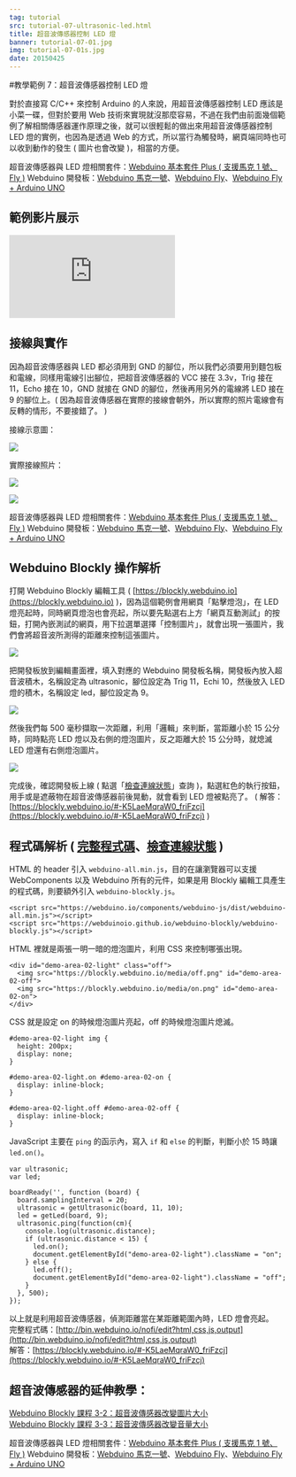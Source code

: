 ```yaml
---
tag: tutorial
src: tutorial-07-ultrasonic-led.html
title: 超音波傳感器控制 LED 燈
banner: tutorial-07-01.jpg
img: tutorial-07-01s.jpg
date: 20150425
---
```


<!-- @@master  = ../../_layout.html-->

<!-- @@block  =  meta-->

<title>教學範例 7：超音波傳感器控制 LED 燈 :::: Webduino = Web × Arduino</title>

<meta name="description" content="對於直接寫 C/C++ 來控制 Arduino 的人來說，用超音波傳感器控制 LED 應該是小菜一碟，但對於要用 Web 技術來實現就沒那麼容易，不過在我們由前面幾個 webduino 範例了解相關傳感器運作原理之後，就可以很輕鬆的做出來用超音波傳感器控制 LED 燈的實例，也因為是透過 Web 的方式，所以當行為觸發時，網頁端同時也可以收到動作的發生 ( 圖片也會改變 )，相當的方便。">

<meta itemprop="description" content="對於直接寫 C/C++ 來控制 Arduino 的人來說，用超音波傳感器控制 LED 應該是小菜一碟，但對於要用 Web 技術來實現就沒那麼容易，不過在我們由前面幾個 webduino 範例了解相關傳感器運作原理之後，就可以很輕鬆的做出來用超音波傳感器控制 LED 燈的實例，也因為是透過 Web 的方式，所以當行為觸發時，網頁端同時也可以收到動作的發生 ( 圖片也會改變 )，相當的方便。">

<meta property="og:description" content="對於直接寫 C/C++ 來控制 Arduino 的人來說，用超音波傳感器控制 LED 應該是小菜一碟，但對於要用 Web 技術來實現就沒那麼容易，不過在我們由前面幾個 webduino 範例了解相關傳感器運作原理之後，就可以很輕鬆的做出來用超音波傳感器控制 LED 燈的實例，也因為是透過 Web 的方式，所以當行為觸發時，網頁端同時也可以收到動作的發生 ( 圖片也會改變 )，相當的方便。">

<meta property="og:title" content="教學範例 7：超音波傳感器控制 LED 燈" >

<meta property="og:url" content="https://webduino.io/tutorials/tutorial-07-ultrasonic-led.html">

<meta property="og:image" content="https://webduino.io/img/tutorials/tutorial-07-01s.jpg">

<meta itemprop="image" content="https://webduino.io/img/tutorials/tutorial-07-01s.jpg">

<include src="../_include-tutorials.html"></include>

<!-- @@close-->

<!-- @@block  =  preAndNext-->

<include src="../_include-tutorials-content.html"></include>

<!-- @@close-->



<!-- @@block  =  tutorials-->
#教學範例 7：超音波傳感器控制 LED 燈

對於直接寫 C/C++ 來控制 Arduino 的人來說，用超音波傳感器控制 LED 應該是小菜一碟，但對於要用 Web 技術來實現就沒那麼容易，不過在我們由前面幾個範例了解相關傳感器運作原理之後，就可以很輕鬆的做出來用超音波傳感器控制 LED 燈的實例，也因為是透過 Web 的方式，所以當行為觸發時，網頁端同時也可以收到動作的發生 ( 圖片也會改變 )，相當的方便。

<div class="buy-this">
	<span>超音波傳感器與 LED 燈相關套件：<a href="https://webduino.io/buy/webduino-package-plus.html" target="_blank">Webduino 基本套件 Plus ( 支援馬克 1 號、Fly )</a></span>
	<span>Webduino 開發板：<a href="https://webduino.io/buy/component-webduino-v1.html" target="_blank">Webduino 馬克一號</a>、<a href="https://webduino.io/buy/component-webduino-fly.html" target="_blank">Webduino Fly</a>、<a href="https://webduino.io/buy/component-webduino-uno-fly.html" target="_blank">Webduino Fly + Arduino UNO</a></span>
</div>

## 範例影片展示

<iframe class="youtube" src="https://www.youtube.com/embed/pRMjbzPXWvw" frameborder="0" allowfullscreen></iframe>

## 接線與實作

因為超音波傳感器與 LED 都必須用到 GND 的腳位，所以我們必須要用到麵包板和電線，同樣用電線引出腳位，把超音波傳感器的 VCC 接在 3.3v，Trig 接在 11，Echo 接在 10，GND 就接在 GND 的腳位，然後再用另外的電線將 LED 接在 9 的腳位上。( 因為超音波傳感器在實際的接線會朝外，所以實際的照片電線會有反轉的情形，不要接錯了。 )

接線示意圖：

![](../img/tutorials/tutorial-07-02.jpg)

實際接線照片：

![](../img/tutorials/tutorial-07-03.jpg)

![](../img/tutorials/tutorial-07-04.jpg)

<div class="buy-this">
	<span>超音波傳感器與 LED 燈相關套件：<a href="https://webduino.io/buy/webduino-package-plus.html" target="_blank">Webduino 基本套件 Plus ( 支援馬克 1 號、Fly )</a></span>
	<span>Webduino 開發板：<a href="https://webduino.io/buy/component-webduino-v1.html" target="_blank">Webduino 馬克一號</a>、<a href="https://webduino.io/buy/component-webduino-fly.html" target="_blank">Webduino Fly</a>、<a href="https://webduino.io/buy/component-webduino-uno-fly.html" target="_blank">Webduino Fly + Arduino UNO</a></span>
</div>



## Webduino Blockly 操作解析

打開 Webduino Blockly 編輯工具 ( [https://blockly.webduino.io](https://blockly.webduino.io) )，因為這個範例會用網頁「點擊燈泡」，在 LED 燈亮起時，同時網頁燈泡也會亮起，所以要先點選右上方「網頁互動測試」的按鈕，打開內嵌測試的網頁，用下拉選單選擇「控制圖片」，就會出現一張圖片，我們會將超音波所測得的距離來控制這張圖片。

![](../img/tutorials/tutorial-07-05.jpg)

把開發板放到編輯畫面裡，填入對應的 Webduino 開發板名稱，開發板內放入超音波積木，名稱設定為 ultrasonic，腳位設定為 Trig 11，Echi 10，然後放入 LED 燈的積木，名稱設定 led，腳位設定為 9。

![](../img/tutorials/tutorial-07-06.jpg)

然後我們每 500 毫秒擷取一次距離，利用「邏輯」來判斷，當距離小於 15 公分時，同時點亮 LED 燈以及右側的燈泡圖片，反之距離大於 15 公分時，就熄滅 LED 燈還有右側燈泡圖片。

![](../img/tutorials/tutorial-07-07.jpg)

完成後，確認開發板上線 ( 點選「[檢查連線狀態](https://webduino.io/device.html)」查詢 )，點選紅色的執行按鈕，用手或是遮蔽物在超音波傳感器前後晃動，就會看到 LED 燈被點亮了。
( 解答：[https://blockly.webduino.io/#-K5LaeMqraW0_friFzcj](https://blockly.webduino.io/#-K5LaeMqraW0_friFzcj) )

## 程式碼解析 ( [完整程式碼](http://bin.webduino.io/nofi/edit?html,css,js,output)、[檢查連線狀態](https://webduino.io/device.html) )

HTML 的 header 引入 `webduino-all.min.js`，目的在讓瀏覽器可以支援 WebComponents 以及 Webduino 所有的元件，如果是用 Blockly 編輯工具產生的程式碼，則要額外引入 `webduino-blockly.js`。

	<script src="https://webduino.io/components/webduino-js/dist/webduino-all.min.js"></script>
	<script src="https://webduinoio.github.io/webduino-blockly/webduino-blockly.js"></script>


HTML 裡就是兩張一明一暗的燈泡圖片，利用 CSS 來控制哪張出現。

	<div id="demo-area-02-light" class="off">
	  <img src="https://blockly.webduino.io/media/off.png" id="demo-area-02-off">
	  <img src="https://blockly.webduino.io/media/on.png" id="demo-area-02-on">
	</div>

CSS 就是設定 on 的時候燈泡圖片亮起，off 的時候燈泡圖片熄滅。

	#demo-area-02-light img {
	  height: 200px;
	  display: none;
	}

	#demo-area-02-light.on #demo-area-02-on {
	  display: inline-block;
	}

	#demo-area-02-light.off #demo-area-02-off {
	  display: inline-block;
	}

JavaScript 主要在 `ping` 的函示內，寫入 `if` 和 `else` 的判斷，判斷小於 15 時讓 `led.on()`。

	var ultrasonic;
	var led;

	boardReady('', function (board) {
	  board.samplingInterval = 20;
	  ultrasonic = getUltrasonic(board, 11, 10);
	  led = getLed(board, 9);
	  ultrasonic.ping(function(cm){
	    console.log(ultrasonic.distance);
	    if (ultrasonic.distance < 15) {
	      led.on();
	      document.getElementById("demo-area-02-light").className = "on";
	    } else {
	      led.off();
	      document.getElementById("demo-area-02-light").className = "off";
	    }
	  }, 500);
	});

以上就是利用超音波傳感器，偵測距離當在某距離範圍內時，LED 燈會亮起。  
完整程式碼：[http://bin.webduino.io/nofi/edit?html,css,js,output](http://bin.webduino.io/nofi/edit?html,css,js,output)  
解答：[https://blockly.webduino.io/#-K5LaeMqraW0_friFzcj](https://blockly.webduino.io/#-K5LaeMqraW0_friFzcj)

## 超音波傳感器的延伸教學：

[Webduino Blockly 課程 3-2：超音波傳感器改變圖片大小](https://blockly.webduino.io/?lang=zh-hant&page=tutorials/ultrasonic-2#-JvS-qZVOxcFtjlMhYlP)  
[Webduino Blockly 課程 3-3：超音波傳感器改變音量大小](https://blockly.webduino.io/?lang=zh-hant&page=tutorials/ultrasonic-3#-JvS09LhPCGEY4M1-juO) 

<div class="buy-this">
	<span>超音波傳感器與 LED 燈相關套件：<a href="https://webduino.io/buy/webduino-package-plus.html" target="_blank">Webduino 基本套件 Plus ( 支援馬克 1 號、Fly )</a></span>
	<span>Webduino 開發板：<a href="https://webduino.io/buy/component-webduino-v1.html" target="_blank">Webduino 馬克一號</a>、<a href="https://webduino.io/buy/component-webduino-fly.html" target="_blank">Webduino Fly</a>、<a href="https://webduino.io/buy/component-webduino-uno-fly.html" target="_blank">Webduino Fly + Arduino UNO</a></span>
</div>

<!-- @@close-->
